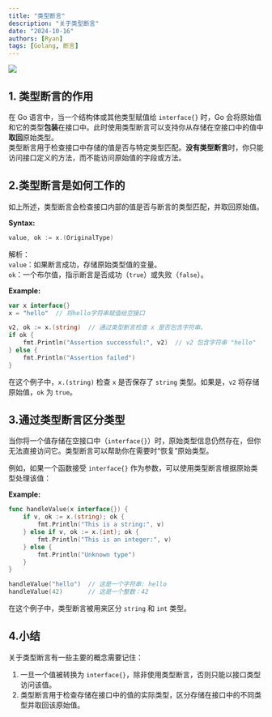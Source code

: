 ```yaml
---
title: "类型断言"
description: "关于类型断言"
date: "2024-10-16"
authors: [Ryan]
tags: [Golang, 断言]
---
```


![](https://cdn.nlark.com/yuque/0/2024/png/33538388/1729047215023-29dcd3ed-b04e-41de-8080-2e616abd14bb.png)

## **1. 类型断言的作用**
在 Go 语言中，当一个结构体或其他类型赋值给 `interface{}` 时，Go 会将原始值和它的类型**包装**在接口中。此时使用类型断言可以支持你从存储在空接口中的值中**取回**原始类型。  
类型断言用于检查接口中存储的值是否与特定类型匹配。**没有类型断言**时，你只能访问接口定义的方法，而不能访问原始值的字段或方法。



## 2.**类型断言是如何工作的**
如上所述，类型断言会检查接口内部的值是否与断言的类型匹配，并取回原始值。



**Syntax:**

```go
value, ok := x.(OriginalType)
```



解析：  
`value`：如果断言成功，存储原始类型值的变量。  
`ok`：一个布尔值，指示断言是否成功（`true`）或失败（`false`）。



**Example:**

```go
var x interface{}
x = "hello"  // 将hello字符串赋值给空接口

v2, ok := x.(string)  // 通过类型断言检查 x 是否包含字符串。
if ok {
    fmt.Println("Assertion successful:", v2)  // v2 包含字符串 "hello"
} else {
    fmt.Println("Assertion failed")
}
```



在这个例子中，`x.(string)` 检查 `x` 是否保存了 `string` 类型。如果是，`v2` 将存储原始值，`ok` 为 `true`。


<!-- truncate -->


## 3.**通过类型断言区分类型**
当你将一个值存储在空接口中（`interface{}`）时，原始类型信息仍然存在，但你无法直接访问它。类型断言可以帮助你在需要时“恢复”原始类型。

  
例如，如果一个函数接受 `interface{}` 作为参数，可以使用类型断言根据原始类型处理该值：

**Example:**

```go
func handleValue(x interface{}) {
    if v, ok := x.(string); ok {
        fmt.Println("This is a string:", v)
    } else if v, ok := x.(int); ok {
        fmt.Println("This is an integer:", v)
    } else {
        fmt.Println("Unknown type")
    }
}

handleValue("hello")  // 这是一个字符串: hello
handleValue(42)       // 这是一个整数：42
```



在这个例子中，类型断言被用来区分 `string` 和 `int` 类型。



## 4.小结
关于类型断言有一些主要的概念需要记住：

1. 一旦一个值被转换为 `interface{}`，除非使用类型断言，否则只能以接口类型访问该值。
2. 类型断言用于检查存储在接口中的值的实际类型，区分存储在接口中的不同类型并取回该原始值。




